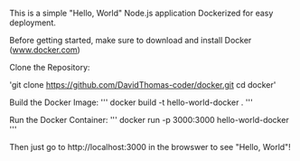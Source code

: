 This is a simple "Hello, World" Node.js application Dockerized for easy deployment.

Before getting started, make sure to download and install Docker (www.docker.com)

Clone the Repository:

'git clone https://github.com/DavidThomas-coder/docker.git
cd docker'


Build the Docker Image:
'''
docker build -t hello-world-docker .
'''

Run the Docker Container:
'''
docker run -p 3000:3000 hello-world-docker
'''

Then just go to  http://localhost:3000 in the browswer to see "Hello, World"!
